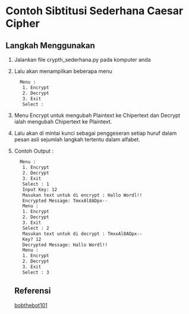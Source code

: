 # Contoh Sibtitusi Sederhana Caesar Cipher

## Langkah Menggunakan
1. Jalankan file crypth_sederhana.py pada komputer anda
2. Lalu akan menampilkan beberapa menu
   ```bash
     Menu :    
      1. Encrypt
      2. Decrypt
      3. Exit   
      Select : 
     ```
3. Menu Encrypt untuk mengubah Plaintext ke Chipertext dan Decrypt ialah mengubah Chipertext ke Plaintext. 
4. Lalu akan di mintai kunci sebagai penggeseran setiap huruf dalam pesan asli sejumlah langkah tertentu dalam alfabet.
5. Contoh Output :
   ```bash
     Menu :    
      1. Encrypt
      2. Decrypt
      3. Exit   
      Select : 1
      Input Key: 12
      Masukan text untuk di encrypt : Hallo Wordl!!
      Encrypted Message: TmxxAl8ADpx--
      Menu :
      1. Encrypt
      2. Decrypt
      3. Exit
      Select : 2
      Masukan text untuk di decrypt : TmxxAl8ADpx--
      Key? 12
      Decrypted Message: Hallo Wordl!!
      Menu :
      1. Encrypt
      2. Decrypt
      3. Exit
      Select : 3
   ```

   ## Referensi
   [bobthebot101](https://github.com/bobthebot101/Encrypt-Decrypt-Python)
